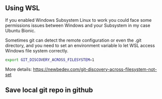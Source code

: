 ## Using WSL

If you enabled Windows Subsystem Linux to work you could face some permissions issues between Windows and your Subsystem in my case Ubuntu Bionic.

Sometimes git can detect the remote configuration or even the .git directory, and you need to set an environment variable lo let WSL access Windows file system correctly.

```bash
export GIT_DISCOVERY_ACROSS_FILESYSTEM=1
```
More details: 
https://newbedev.com/git-discovery-across-filesystem-not-set

## Save local git repo in github


